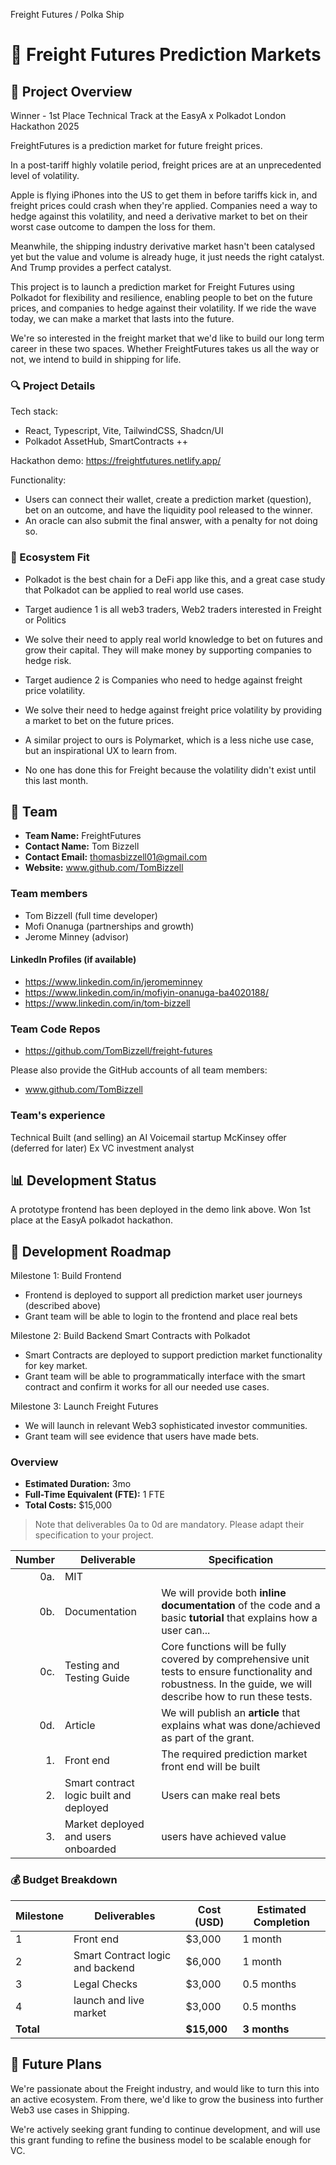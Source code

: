 Freight Futures / Polka Ship

# 📝 Freight Futures Prediction Markets

## 🌟 Project Overview

Winner - 1st Place Technical Track at the EasyA x Polkadot London Hackathon 2025

FreightFutures is a prediction market for future freight prices.

In a post-tariff highly volatile period, freight prices are at an unprecedented level of volatility.

Apple is flying iPhones into the US to get them in before tariffs kick in, and freight prices could crash when they're applied. Companies need a way to hedge against this volatility, and need a derivative market to bet on their worst case outcome to dampen the loss for them.

Meanwhile, the shipping industry derivative market hasn't been catalysed yet but the value and volume is already huge, it just needs the right catalyst. And Trump provides a perfect catalyst. 

This project is to launch a prediction market for Freight Futures using Polkadot for flexibility and resilience, enabling people to bet on the future prices, and companies to hedge against their volatility. If we ride the wave today, we can make a market that lasts into the future.


We're so interested in the freight market that we'd like to build our long term career in these two spaces. Whether FreightFutures takes us all the way or not, we intend to build in shipping for life.



### 🔍 Project Details

Tech stack:
 - React, Typescript, Vite, TailwindCSS, Shadcn/UI
 - Polkadot AssetHub, SmartContracts ++

Hackathon demo: https://freightfutures.netlify.app/

Functionality:
 - Users can connect their wallet, create a prediction market (question), bet on an outcome, and have the liquidity pool released to the winner. 
 - An oracle can also submit the final answer, with a penalty for not doing so.


### 🧩 Ecosystem Fit

 - Polkadot is the best chain for a DeFi app like this, and a great case study that Polkadot can be applied to real world use cases.

 - Target audience 1 is all web3 traders, Web2 traders interested in Freight or Politics
 - We solve their need to apply real world knowledge to bet on futures and grow their capital. They will make money by supporting companies to hedge risk. 

 - Target audience 2 is Companies who need to hedge against freight price volatility.
 - We solve their need to hedge against freight price volatility by providing a market to bet on the future prices.

 - A similar project to ours is Polymarket, which is a less niche use case, but an inspirational UX to learn from.
 - No one has done this for Freight because the volatility didn't exist until this last month.


## 👥 Team

- **Team Name:** FreightFutures
- **Contact Name:** Tom Bizzell
- **Contact Email:** thomasbizzell01@gmail.com
- **Website:** www.github.com/TomBizzell

### Team members

 - Tom Bizzell (full time developer)
 - Mofi Onanuga (partnerships and growth)
 - Jerome Minney (advisor)


#### LinkedIn Profiles (if available)

 - https://www.linkedin.com/in/jeromeminney
 - https://www.linkedin.com/in/mofiyin-onanuga-ba4020188/
 - https://www.linkedin.com/in/tom-bizzell

### Team Code Repos

- https://github.com/TomBizzell/freight-futures

Please also provide the GitHub accounts of all team members:

 - www.github.com/TomBizzell

### Team's experience

Technical
Built (and selling) an AI Voicemail startup
McKinsey offer (deferred for later)
Ex VC investment analyst

## 📊 Development Status

A prototype frontend has been deployed in the demo link above. Won 1st place at the EasyA polkadot hackathon.

## 📅 Development Roadmap


Milestone 1: Build Frontend
 - Frontend is deployed to support all prediction market user journeys (described above)
 - Grant team will be able to login to the frontend and place real bets

Milestone 2: Build Backend Smart Contracts with Polkadot
 - Smart Contracts are deployed to support prediction market functionality for key market.
 - Grant team will be able to programmatically interface with the smart contract and confirm it works for all our needed use cases.

Milestone 3: Launch Freight Futures
 - We will launch in relevant Web3 sophisticated investor communities.
 - Grant team will see evidence that users have made bets.


### Overview

- **Estimated Duration:** 3mo
- **Full-Time Equivalent (FTE):**  1 FTE
- **Total Costs:** $15,000

> Note that deliverables 0a to 0d are mandatory. Please adapt their specification to your project.

| Number | Deliverable | Specification |
| -----: | ----------- | ------------- |
| 0a. | MIT |
| 0b. | Documentation | We will provide both **inline documentation** of the code and a basic **tutorial** that explains how a user can... |
| 0c. | Testing and Testing Guide | Core functions will be fully covered by comprehensive unit tests to ensure functionality and robustness. In the guide, we will describe how to run these tests. |
| 0d. | Article | We will publish an **article** that explains what was done/achieved as part of the grant. |
| 1. | Front end | The required prediction market front end will be built |
| 2. | Smart contract logic built and deployed | Users can make real bets |
| 3. | Market deployed and users onboarded | users have achieved value |

### 💰 Budget Breakdown

| Milestone | Deliverables | Cost (USD) | Estimated Completion |
| --- | --- | --- | --- |
| 1 | Front end | $3,000 | 1 month |
| 2 | Smart Contract logic and backend | $6,000 | 1 month |
| 3 | Legal Checks | $3,000 | 0.5 months |
| 4 | launch and live market | $3,000 | 0.5 months |
| **Total** | | **$15,000** | **3 months** |

## 🔮 Future Plans

We're passionate about the Freight industry, and would like to turn this into an active ecosystem. From there, we'd like to grow the business into further Web3 use cases in Shipping.

We're actively seeking grant funding to continue development, and will use this grant funding to refine the business model to be scalable enough for VC.

